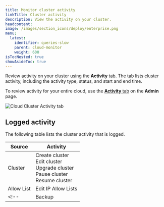 ```yaml
---
title: Monitor cluster activity
linkTitle: Cluster activity
description: View the activity on your cluster.
headcontent:
image: /images/section_icons/deploy/enterprise.png
menu:
  latest:
    identifier: queries-slow
    parent: cloud-monitor
    weight: 600
isTocNested: true
showAsideToc: true
---
```


Review activity on your cluster using the **Activity** tab. The tab lists cluster activity, including the activity type, status, and start and end time.

To review activity for your entire cloud, use the [**Activity** tab](../../cloud-secure-clusters/cloud-activity/) on the **Admin** page.

![Cloud Cluster Activity tab](/images/yb-cloud/cloud-clusters-activity.png)

## Logged activity

The following table lists the cluster activity that is logged.

| Source | Activity |
| --- | --- |
| Cluster | Create cluster<br>Edit cluster<br>Upgrade cluster<br>Pause cluster<br>Resume cluster |
| Allow List | Edit IP Allow Lists |
<!-- | Backup | Create backup<br>Delete backup<br>Restore backup | -->
